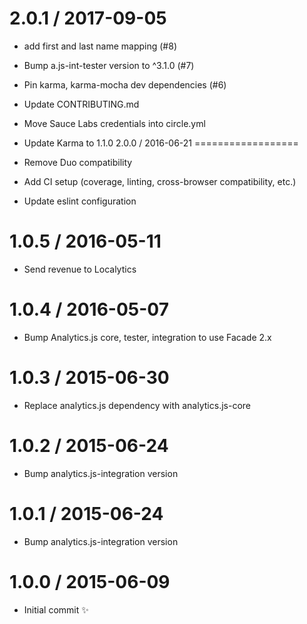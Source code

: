 
2.0.1 / 2017-09-05
==================

  * add first and last name mapping (#8)
  * Bump a.js-int-tester version to ^3.1.0 (#7)
  * Pin karma, karma-mocha dev dependencies (#6)
  * Update CONTRIBUTING.md
  * Move Sauce Labs credentials into circle.yml
  * Update Karma to 1.1.0
2.0.0 / 2016-06-21
==================

  * Remove Duo compatibility
  * Add CI setup (coverage, linting, cross-browser compatibility, etc.)
  * Update eslint configuration


1.0.5 / 2016-05-11
==================
  * Send revenue to Localytics

1.0.4 / 2016-05-07
==================

  * Bump Analytics.js core, tester, integration to use Facade 2.x

1.0.3 / 2015-06-30
==================

  * Replace analytics.js dependency with analytics.js-core

1.0.2 / 2015-06-24
==================

  * Bump analytics.js-integration version

1.0.1 / 2015-06-24
==================

  * Bump analytics.js-integration version

1.0.0 / 2015-06-09
==================

  * Initial commit :sparkles:
